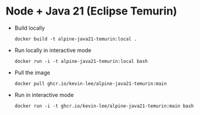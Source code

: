 # Node + Java 21 (Eclipse Temurin)

* Build locally
  ```shell
  docker build -t alpine-java21-temurin:local .
  ```

* Run locally in interactive mode
  ```shell
  docker run -i -t alpine-java21-temurin:local bash
  ```

* Pull the image
  ```shell
  docker pull ghcr.io/kevin-lee/alpine-java21-temurin:main
  ```

* Run in interactive mode
  ```shell
  docker run -i -t ghcr.io/kevin-lee/alpine-java21-temurin:main bash
  ```
